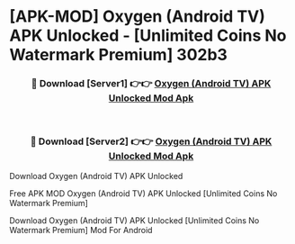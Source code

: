 # [APK-MOD] Oxygen (Android TV) APK Unlocked - [Unlimited Coins No Watermark Premium] 302b3



<div align="center">
<h3>🔴 Download [Server1] 👉👉 <a href="https://momento.my/?title=Oxygen_(Android_TV)_APK_Unlocked">Oxygen (Android TV) APK Unlocked Mod Apk</a></h3><br>

<h3>🔴 Download [Server2] 👉👉 <a href="https://momento.my/?title=Oxygen_(Android_TV)_APK_Unlocked">Oxygen (Android TV) APK Unlocked Mod Apk</a></h3>
</div>



Download Oxygen (Android TV) APK Unlocked 

Free APK MOD Oxygen (Android TV) APK Unlocked [Unlimited Coins No Watermark Premium]

Download Oxygen (Android TV) APK Unlocked [Unlimited Coins No Watermark Premium] Mod For Android

